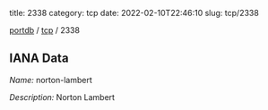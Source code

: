 title: 2338
category: tcp
date: 2022-02-10T22:46:10
slug: tcp/2338

[portdb](/) / [tcp](/category/tcp.html) / 2338


## IANA Data

_Name:_ norton-lambert

_Description:_ Norton Lambert

